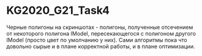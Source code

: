 # KG2020_G21_Task4
Черные полигоны на скриншотах - полигоны, полученные отсечением от некоторого полигона IModel, пересекающегося с полигоном другого IModel (просто цвет по умолчанию у них).
Сами алгоритмы пока что довольно сырые и в плане корректной работы, и в плане оптимизации.
